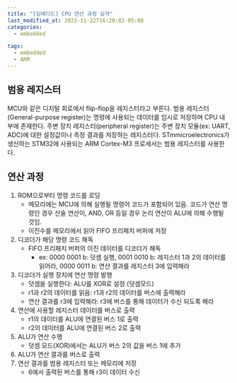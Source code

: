 ```yaml
---
title: "[임베디드] CPU 연산 과정 요약"
last_modified_at: 2023-11-22T16:20:02-05:00
categories:
  - embedded

tags:
  - embedded
  - ARM
---
```


## 범용 레지스터

 MCU와 같은 디지털 회로에서 flip-flop을 레지스터라고 부른다. 범용 레지스터(General-purpose register)는 명령에 사용되는 데이터를 임시로 저장하며 CPU 내부에 존재한다. 주변 장치 레지스터(peripheral register)는 주변 장치 모듈(ex: UART, ADC)에 대한 설정값이나 측정 결과를 저장하는 레지스터다. STmmicroelectronics가 생산하는 STM32에 사용되는 ARM Cortex-M3 프로세서는 범용 레지스터를 사용한다. 

## 연산 과정

1. ROM으로부터 명령 코드를 로딩
    - 메모리에는 MCU에 의해 실행될 명령어 코드가 포함되어 있음. 코드가 연산 명령인 경우 산술 연산이, AND, OR 등일 경우 논리 연산이 ALU에 의해 수행될 것임.
    - 이진수를 메모리에서 읽어 FIFO 프리패치 버퍼에 저장
2. 디코더가 해당 명령 코드 해독
    - FIFO 프리패치 버퍼의 이진 데이터를 디코더가 해독
        - ex: 0000 0001 b: 덧셈 실행, 0001 0010 b: 레지스터 1과 2의 데이터를 읽어라, 0000 0011 b: 연산 결과를 레지스터 3에 입력해라
3. 디코더가 실행 장치에 연산 명령 발행
    - 덧셈을 실행한다: ALU를 XOR로 설정 (덧셈모드)
    - r1과 r2의 데이터를 읽음: r1과 r2의 데이터를 버스에 출력해라
    - 연산 결과를 r3에 입력해라: r3에 버스를 통해 데이터가 수신 되도록 해라
4. 연산에 사용할 레지스터 데이터를 버스로 출력
    - r1의 데이터를 ALU에 연결된 버스 1로 출력
    - r2의 데이터를 ALU에 연결된 버스 2로 출력
5. ALU가 연산 수행
    - 덧셈 모드(XOR)에서는 ALU가 버스 2의 값을 버스 1에 추가
6. ALU가 연산 결과를 버스로 출력
7. 연산 결과를 범용 레지스터 또는 메모리에 저장
    - 6에서 출력된 버스를 통해 r3이 데이터 수신